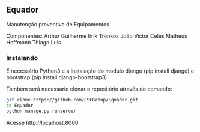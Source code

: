## Equador
Manutenção preventiva de Equipamentos

Componentes: 
 Arthur Guilherme
 Erik Tronkos
 João Victor Celes
 Matheus Hoffmann
 Thiago Luis


### Instalando
É necessário Python3 e a instalação do modulo django (pip install django) e bootstrap (pip install django-bootstrap3)

Também será necessário clonar o repositório através do comando:
```bash
git clone https://github.com/ESEGroup/Equador.git
cd Equador
python manage.py runserver

```
Acesse http://localhost:8000
